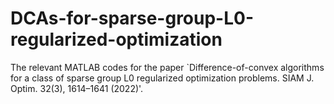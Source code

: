 # DCAs-for-sparse-group-L0-regularized-optimization
The relevant MATLAB codes for the paper `Difference-of-convex algorithms for a class of sparse group L0 regularized optimization problems. SIAM J. Optim. 32(3), 1614–1641 (2022)'.
